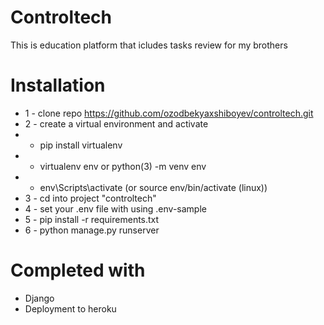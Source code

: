 # Controltech
This is education platform that icludes tasks review for my brothers <br>


# Installation
* 1 - clone repo https://github.com/ozodbekyaxshiboyev/controltech.git
* 2 - create a virtual environment and activate
*  - pip install virtualenv
*  - virtualenv env or python(3) -m venv env
*  - env\Scripts\activate  (or source env/bin/activate (linux))
* 3 - cd into project "controltech"
* 4 - set your .env file with using .env-sample
* 5 - pip install -r requirements.txt
* 6 - python manage.py runserver


# Completed with
* Django 
* Deployment to heroku

